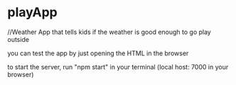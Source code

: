 # playApp
//Weather App that tells kids if the weather is good enough to go play outside

you can test the app by just opening the HTML in the browser

to start the server, run "npm start" in your terminal (local host: 7000 in your browser)
